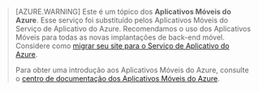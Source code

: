 >[AZURE.WARNING] Este é um tópico dos **Aplicativos Móveis do Azure**. Esse serviço foi substituído pelos Aplicativos Móveis do Serviço de Aplicativo do Azure. Recomendamos o uso dos Aplicativos Móveis para todas as novas implantações de back-end móvel. Considere como [migrar seu site para o Serviço de Aplicativo do Azure](../articles/app-service-mobile/app-service-mobile-migrating-from-mobile-services.md).
>
> Para obter uma introdução aos Aplicativos Móveis do Azure, consulte o [centro de documentação dos Aplicativos Móveis do Azure](/documentation/learning-paths/appservice-mobileapps/).

<!---HONumber=AcomDC_0413_2016-->